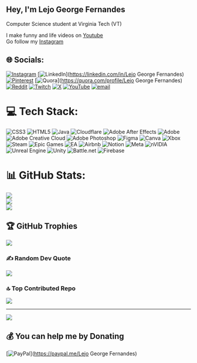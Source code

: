 ## Hey, I'm Lejo George Fernandes 


Computer Science student at Virginia Tech (VT)<br/>

I make funny and life videos on [Youtube](https://www.youtube.com/@Lejo_George_Fernandes)<br/>
Go follow my [Instagram](https://www.instagram.com/lejo_george_fernandes/)<br/>




## 🌐 Socials:
[![Instagram](https://img.shields.io/badge/Instagram-%23E4405F.svg?logo=Instagram&logoColor=white)](https://instagram.com/lejo_george_fernandes) [![LinkedIn](https://img.shields.io/badge/LinkedIn-%230077B5.svg?logo=linkedin&logoColor=white)](https://linkedin.com/in/Lejo George Fernandes) [![Pinterest](https://img.shields.io/badge/Pinterest-%23E60023.svg?logo=Pinterest&logoColor=white)](https://pinterest.com/lejogf) [![Quora](https://img.shields.io/badge/Quora-%23B92B27.svg?logo=Quora&logoColor=white)](https://quora.com/profile/Lejo George Fernandes) [![Reddit](https://img.shields.io/badge/Reddit-%23FF4500.svg?logo=Reddit&logoColor=white)](https://reddit.com/user/Georgeking4321) [![Twitch](https://img.shields.io/badge/Twitch-%239146FF.svg?logo=Twitch&logoColor=white)](https://twitch.tv/lejoplayz) [![X](https://img.shields.io/badge/X-black.svg?logo=X&logoColor=white)](https://x.com/lejogf) [![YouTube](https://img.shields.io/badge/YouTube-%23FF0000.svg?logo=YouTube&logoColor=white)](https://youtube.com/@lejo_george_fernandes) [![email](https://img.shields.io/badge/Email-D14836?logo=gmail&logoColor=white)](mailto:lejogf@gmail.com) 

# 💻 Tech Stack:
![CSS3](https://img.shields.io/badge/css3-%231572B6.svg?style=plastic&logo=css3&logoColor=white) ![HTML5](https://img.shields.io/badge/html5-%23E34F26.svg?style=plastic&logo=html5&logoColor=white) ![Java](https://img.shields.io/badge/java-%23ED8B00.svg?style=plastic&logo=openjdk&logoColor=white) ![Cloudflare](https://img.shields.io/badge/Cloudflare-F38020?style=plastic&logo=Cloudflare&logoColor=white) ![Adobe After Effects](https://img.shields.io/badge/Adobe%20After%20Effects-9999FF.svg?style=plastic&logo=Adobe%20After%20Effects&logoColor=white) ![Adobe](https://img.shields.io/badge/adobe-%23FF0000.svg?style=plastic&logo=adobe&logoColor=white) ![Adobe Creative Cloud](https://img.shields.io/badge/Adobe%20Creative%20Cloud-DA1F26.svg?style=plastic&logo=Adobe%20Creative%20Cloud&logoColor=white) ![Adobe Photoshop](https://img.shields.io/badge/adobe%20photoshop-%2331A8FF.svg?style=plastic&logo=adobe%20photoshop&logoColor=white) ![Figma](https://img.shields.io/badge/figma-%23F24E1E.svg?style=plastic&logo=figma&logoColor=white) ![Canva](https://img.shields.io/badge/Canva-%2300C4CC.svg?style=plastic&logo=Canva&logoColor=white) ![Xbox](https://img.shields.io/badge/xbox-%23107C10.svg?style=plastic&logo=xbox&logoColor=white) ![Steam](https://img.shields.io/badge/steam-%23000000.svg?style=plastic&logo=steam&logoColor=white) ![Epic Games](https://img.shields.io/badge/epicgames-%23313131.svg?style=plastic&logo=epicgames&logoColor=white) ![EA](https://img.shields.io/badge/ea-%23000000.svg?style=plastic&logo=ea&logoColor=white) ![Airbnb](https://img.shields.io/badge/Airbnb-%23ff5a5f.svg?style=plastic&logo=Airbnb&logoColor=white) ![Notion](https://img.shields.io/badge/Notion-%23000000.svg?style=plastic&logo=notion&logoColor=white) ![Meta](https://img.shields.io/badge/Meta-%230467DF.svg?style=plastic&logo=Meta&logoColor=white) ![nVIDIA](https://img.shields.io/badge/nVIDIA-%2376B900.svg?style=plastic&logo=nVIDIA&logoColor=white) ![Unreal Engine](https://img.shields.io/badge/unrealengine-%23313131.svg?style=plastic&logo=unrealengine&logoColor=white) ![Unity](https://img.shields.io/badge/unity-%23000000.svg?style=plastic&logo=unity&logoColor=white) ![Battle.net](https://img.shields.io/badge/battle.net-%2300AEFF.svg?style=plastic&logo=battle.net&logoColor=white) ![Firebase](https://img.shields.io/badge/firebase-a08021?style=plastic&logo=firebase&logoColor=ffcd34)
# 📊 GitHub Stats:
![](https://github-readme-stats.vercel.app/api?username=lejogf&theme=react&hide_border=false&include_all_commits=false&count_private=false)<br/>
![](https://nirzak-streak-stats.vercel.app/?user=lejogf&theme=react&hide_border=false)<br/>
![](https://github-readme-stats.vercel.app/api/top-langs/?username=lejogf&theme=react&hide_border=false&include_all_commits=false&count_private=false&layout=compact)

## 🏆 GitHub Trophies
![](https://github-profile-trophy.vercel.app/?username=lejogf&theme=radical&no-frame=false&no-bg=true&margin-w=4)

### ✍️ Random Dev Quote
![](https://quotes-github-readme.vercel.app/api?type=horizontal&theme=radical)

### 🔝 Top Contributed Repo
![](https://github-contributor-stats.vercel.app/api?username=lejogf&limit=5&theme=dark&combine_all_yearly_contributions=true)

---
[![](https://visitcount.itsvg.in/api?id=lejogf&icon=4&color=0)](https://visitcount.itsvg.in)

  ## 💰 You can help me by Donating
  [![PayPal](https://img.shields.io/badge/PayPal-00457C?style=for-the-badge&logo=paypal&logoColor=white)](https://paypal.me/Lejo George Fernandes) 

  
<!-- Proudly created with GPRM ( https://gprm.itsvg.in ) -->
